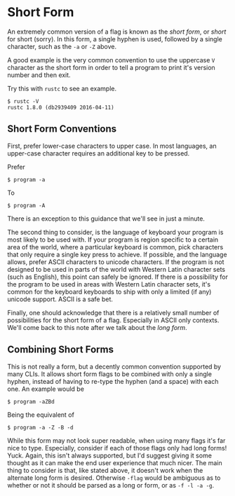 # Short Form

An extremely common version of a flag is known as the *short form*, or *short* for short (sorry). In this form, a single hyphen is used, followed by a single character, such as the `-a` or `-Z` above.

A good example is the very common convention to use the uppercase `V` character as the short form in order to tell a program to print it's version number and then exit.

Try this with `rustc` to see an example.

```
$ rustc -V
rustc 1.8.0 (db2939409 2016-04-11)
```

## Short Form Conventions

First, prefer lower-case characters to upper case. In most languages, an upper-case character requires an additional key to be pressed.

Prefer

```
$ program -a
```

To

```
$ program -A
```

There is an exception to this guidance that we'll see in just a minute.

The second thing to consider, is the language of keyboard your program is most likely to be used with. If your program is region specific to a certain area of the world, where a particular keyboard is common, pick characters that only require a single key press to achieve. If possible, and the language allows, prefer ASCII characters to unicode characters. If the program is not designed to be used in parts of the world with Western Latin character sets (such as English), this point can safely be ignored. If there is a possibility for the program to be used in areas with Western Latin character sets, it's common for the keyboard keyboards to ship with only a limited (if any) unicode support. ASCII is a safe bet.

Finally, one should acknowledge that there is a relatively small number of possibilities for the short form of a flag. Especially in ASCII only contexts. We'll come back to this note after we talk about the *long form*.

## Combining Short Forms

This is not really a form, but a decently common convention supported by many CLIs. It allows short form flags to be combined with only a single hyphen, instead of having to re-type the hyphen (and a space) with each one. An example would be

```
$ program -aZBd
```

Being the equivalent of

```
$ program -a -Z -B -d
```

While this form may not look super readable, when using many flags it's far nice to type. Especially, consider if each of those flags only had long forms! Yuck. Again, this isn't always supported, but I'd suggest giving it some thought as it can make the end user experience that much nicer. The main thing to consider is that, like stated above, it doesn't work when the alternate long form is desired. Otherwise `-flag` would be ambiguous as to whether or not it should be parsed as a long or form, or as `-f -l -a -g`.

